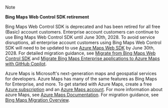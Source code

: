 > [!NOTE]
> **Bing Maps Web Control SDK retirement**
>
> Bing Maps Web Control SDK is deprecated and has been retired for all free (Basic) account customers. Enterprise account customers can continue to use Bing Maps Web Control SDK until June 30th, 2028. To avoid service disruptions, all enterprise account customers using Bing Maps Web Control SDK will need to be updated to use [Azure Maps Web SDK](/azure/azure-maps/how-to-use-map-control) by June 30th, 2028. For detailed migration guidance, see [Migrate from Bing Maps Web Control SDK](/azure/azure-maps/migrate-from-bing-maps-web-app) and [Migrate Bing Maps Enterprise applications to Azure Maps with GitHub Copilot](/azure/azure-maps/migrate-help-using-copilot).
>
> Azure Maps is Microsoft's next-generation maps and geospatial services for developers. Azure Maps has many of the same features as Bing Maps for Enterprise, and more. To get started with Azure Maps, create a free [Azure subscription](https://azure.microsoft.com/free) and an [Azure Maps account](/azure/azure-maps/how-to-manage-account-keys#create-a-new-account). For more information about azure Maps, see [Azure Maps Documentation](/azure/azure-maps/). For migration guidance, see [Bing Maps Migration Overview](/azure/azure-maps/migrate-bing-maps-overview).
